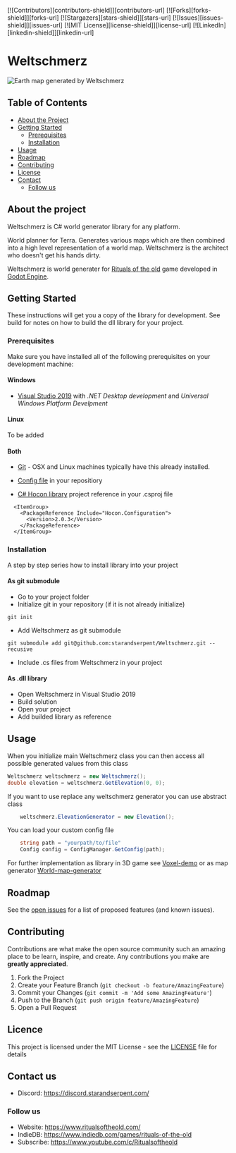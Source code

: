 [![Contributors][contributors-shield]][contributors-url]
[![Forks][forks-shield]][forks-url]
[![Stargazers][stars-shield]][stars-url]
[![Issues][issues-shield]][issues-url]
[![MIT License][license-shield]][license-url]
[![LinkedIn][linkedin-shield]][linkedin-url]

# Weltschmerz
![Earth map generated by Weltschmerz](https://github.com/starandserpent/World-map-generator/blob/dev/map.png)

## Table of Contents

* [About the Project](#about-the-project)
* [Getting Started](#getting-started)
  * [Prerequisites](#prerequisites)
  * [Installation](#installation)
* [Usage](#usage)
* [Roadmap](#roadmap)
* [Contributing](#contributing)
* [License](#license)
* [Contact](#contact)
  * [Follow us](#follow-us)


## About the project

Weltschmerz is C# world generator library for any platform.

World planner for Terra. Generates various maps which are then combined into a high level representation of a world map. Weltschmerz is the architect who doesn't get his hands dirty.

Weltschmerz is world generater for [Rituals  of the old](https://www.ritualsoftheold.com/) game developed in [Godot Engine](https://godotengine.org/).

## Getting Started

These instructions will get you a copy of the library for development. See build for notes on how to build the dll library for your project.

### Prerequisites

Make sure you have installed all of the following prerequisites on your development machine:

#### Windows

* [Visual Studio 2019](https://www.visualstudio.com/vs/) with *.NET Desktop development* and *Universal Windows Platform Develpment*

#### Linux
To be added

#### Both

* [Git](https://git-scm.com/downloads) - OSX and Linux machines typically have this already installed.

* [Config file](https://github.com/starandserpent/Weltschmerz/blob/master/config/config.conf) in your repositiory

* [C# Hocon library](https://www.nuget.org/packages/Hocon.Configuration/) project reference in your .csproj file

```
  <ItemGroup>
    <PackageReference Include="Hocon.Configuration">
      <Version>2.0.3</Version>
    </PackageReference>
  </ItemGroup>

```

### Installation
A step by step series how to install library into your project

#### As git submodule
* Go to your project folder
* Initialize git in your repository (if it is not already initialize)
```git
git init
```
* Add Weltschmerz as git submodule
```git
git submodule add git@github.com:starandserpent/Weltschmerz.git --recusive
```
* Include .cs files from Weltschmerz in your project

#### As .dll library
* Open Weltschmerz in Visual Studio 2019
* Build solution
* Open your project
* Add builded library as reference


## Usage
When you initialize main Weltschmerz class you can then access all possible generated values from this class
```csharp
Weltschmerz weltschmerz = new Weltschmerz();
double elevation = weltschmerz.GetElevation(0, 0);
```

If you want to use replace any weltschmerz generator you can use abstract class
```csharp
    weltschmerz.ElevationGenerator = new Elevation();
```

You can load your custom config file
```csharp
    string path = "yourpath/to/file"
    Config config = ConfigManager.GetConfig(path);
```


For further implementation as library in 3D game see [Voxel-demo](https://github.com/starandserpent/Voxel-demo) or as map generator [World-map-generator](https://github.com/starandserpent/World-map-generator)

## Roadmap

See the [open issues](https://github.com/starandserpent/Weltschmerz/issues) for a list of proposed features (and known issues).

## Contributing

Contributions are what make the open source community such an amazing place to be learn, inspire, and create. Any contributions you make are **greatly appreciated**.

1. Fork the Project
2. Create your Feature Branch (`git checkout -b feature/AmazingFeature`)
3. Commit your Changes (`git commit -m 'Add some AmazingFeature'`)
4. Push to the Branch (`git push origin feature/AmazingFeature`)
5. Open a Pull Request

## Licence
This project is licensed under the MIT License - see the [LICENSE](LICENSE) file for details


## Contact us
* Discord: https://discord.starandserpent.com/

### Follow us
* Website: https://www.ritualsoftheold.com/
* IndieDB: https://www.indiedb.com/games/rituals-of-the-old
* Subscribe: https://www.youtube.com/c/Ritualsoftheold

